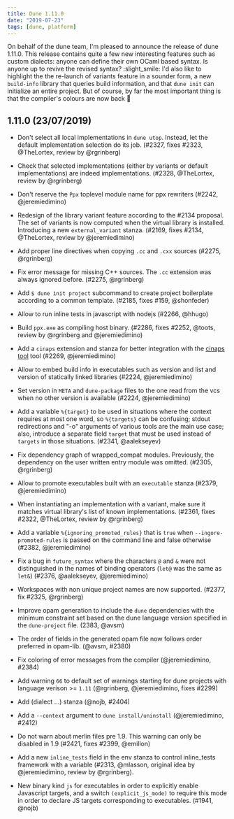 ```yaml
---
title: Dune 1.11.0
date: "2019-07-23"
tags: [dune, platform]
---
```


On behalf of the dune team, I'm pleased to announce the release of dune 1.11.0. This release contains quite a few new interesting features such as custom dialects: anyone can define their own OCaml based syntax. Is anyone up to revive the revised syntax? :slight_smile: I'd also like to highlight the the re-launch of variants feature in a sounder form, a new `build-info` library that queries build information, and that `dune init` can initialize an entire project. But of course, by far the most important thing is that the compiler's colours are now back :champagne: 

1.11.0 (23/07/2019)
-------------------

- Don't select all local implementations in `dune utop`. Instead, let the
  default implementation selection do its job. (#2327, fixes #2323, @TheLortex,
  review by @rgrinberg)

- Check that selected implementations (either by variants or default
  implementations) are indeed implementations. (#2328, @TheLortex, review by
  @rgrinberg)

- Don't reserve the `Ppx` toplevel module name for ppx rewriters (#2242, @jeremiedimino)

- Redesign of the library variant feature according to the #2134 proposal. The
  set of variants is now computed when the virtual library is installed.
  Introducing a new `external_variant` stanza. (#2169, fixes #2134, @TheLortex,
  review by @jeremiedimino)

- Add proper line directives when copying `.cc` and `.cxx` sources (#2275,
  @rgrinberg)

- Fix error message for missing C++ sources. The `.cc` extension was always
  ignored before. (#2275, @rgrinberg)

- Add `$ dune init project` subcommand to create project boilerplate according
  to a common template. (#2185, fixes #159, @shonfeder)

- Allow to run inline tests in javascript with nodejs (#2266, @hhugo)

- Build `ppx.exe` as compiling host binary. (#2286, fixes #2252, @toots, review
  by @rgrinberg and @jeremiedimino)

- Add a `cinaps` extension and stanza for better integration with the
  [cinaps tool](https://github.com/janestreet/cinaps) tool (#2269,
  @jeremiedimino)

- Allow to embed build info in executables such as version and list
  and version of statically linked libraries (#2224, @jeremiedimino)

- Set version in `META` and `dune-package` files to the one read from
  the vcs when no other version is available (#2224, @jeremiedimino)

- Add a variable `%{target}` to be used in situations where the context
  requires at most one word, so `%{targets}` can be confusing; stdout
  redirections and "-o" arguments of various tools are the main use
  case; also, introduce a separate field `target` that must be used
  instead of `targets` in those situations.  (#2341, @aalekseyev)

- Fix dependency graph of wrapped_compat modules. Previously, the dependency on
  the user written entry module was omitted. (#2305, @rgrinberg)

- Allow to promote executables built with an `executable` stanza
  (#2379, @jeremiedimino)

- When instantiating an implementation with a variant, make sure it matches
  virtual library's list of known implementations. (#2361, fixes #2322,
  @TheLortex, review by @rgrinberg)

- Add a variable `%{ignoring_promoted_rules}` that is `true` when
  `--ingore-promoted-rules` is passed on the command line and false
  otherwise (#2382, @jeremiedimino)

- Fix a bug in `future_syntax` where the characters `@` and `&` were
  not distinguished in the names of binding operators (`let@` was the
  same as `let&`) (#2376, @aalekseyev, @jeremiedimino)

- Workspaces with non unique project names are now supported. (#2377, fix #2325,
  @rgrinberg)

- Improve opam generation to include the `dune` dependencies with the minimum
  constraint set based on the dune language version specified in the
  `dune-project` file. (2383, @avsm)

- The order of fields in the generated opam file now follows order preferred in
  opam-lib. (@avsm, #2380)

- Fix coloring of error messages from the compiler (@jeremiedimino, #2384)

- Add warning `66` to default set of warnings starting for dune projects with
  language verison >= `1.11` (@rgrinberg, @jeremiedimino, fixes #2299)

- Add (dialect ...) stanza
  (@nojb, #2404)

- Add a `--context` argument to `dune install/uninstall` (@jeremiedimino, #2412)

- Do not warn about merlin files pre 1.9. This warning can only be disabled in
  1.9 (#2421, fixes #2399, @emillon)

- Add a new `inline_tests` field in the env stanza to control inline_tests
  framework with a variable (#2313, @mlasson, original idea by @jeremiedimino, review
  by @rgrinberg).

- New binary kind `js` for executables in order to explicitly enable Javascript
  targets, and a switch `(explicit_js_mode)` to require this mode in order to
  declare JS targets corresponding to executables. (#1941, @nojb)